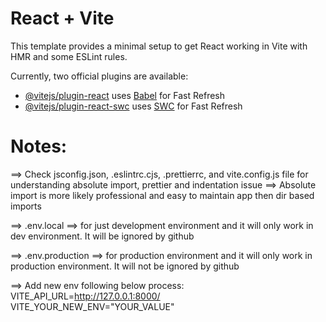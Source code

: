 # React + Vite

This template provides a minimal setup to get React working in Vite with HMR and some ESLint rules.

Currently, two official plugins are available:

- [@vitejs/plugin-react](https://github.com/vitejs/vite-plugin-react/blob/main/packages/plugin-react/README.md) uses [Babel](https://babeljs.io/) for Fast Refresh
- [@vitejs/plugin-react-swc](https://github.com/vitejs/vite-plugin-react-swc) uses [SWC](https://swc.rs/) for Fast Refresh

# Notes:

==> Check jsconfig.json, .eslintrc.cjs, .prettierrc, and vite.config.js file for understanding absolute import, prettier and indentation issue
==> Absolute import is more likely professional and easy to maintain app then dir based imports



==> .env.local ==> for just development environment and it will only work in dev environment. It will be ignored by github

==> .env.production ==> for production environment and it will only work in production environment. It will not be ignored by github

==> Add new env following below process:
VITE_API_URL=http://127.0.0.1:8000/
VITE_YOUR_NEW_ENV="YOUR_VALUE"